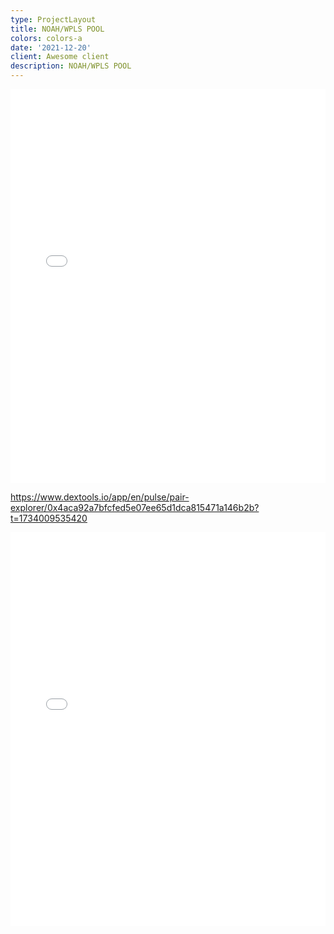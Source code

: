 ```yaml
---
type: ProjectLayout
title: NOAH/WPLS POOL
colors: colors-a
date: '2021-12-20'
client: Awesome client
description: NOAH/WPLS POOL
---
```

<style>#dexscreener-embed{position:relative;width:100%;padding-bottom:125%;}@media(min-width:1400px){#dexscreener-embed{padding-bottom:65%;}}#dexscreener-embed iframe{position:absolute;width:100%;height:100%;top:0;left:0;border:0;}</style><div id="dexscreener-embed"><iframe src="https\://dexscreener.com/pulsechain/0x4aca92a7bFCFED5E07EE65D1Dca815471a146B2B?embed=1\&loadChartSettings=0\&trades=0\&chartLeftToolbar=0\&chartDefaultOnMobile=1\&chartTheme=dark\&theme=dark\&chartStyle=0\&chartType=usd\&interval=15"></iframe></div>

<https://www.dextools.io/app/en/pulse/pair-explorer/0x4aca92a7bfcfed5e07ee65d1dca815471a146b2b?t=1734009535420>

<style>#dexscreener-embed{position:relative;width:100%;padding-bottom:125%;}@media(min-width:1400px){#dexscreener-embed{padding-bottom:65%;}}#dexscreener-embed iframe{position:absolute;width:100%;height:100%;top:0;left:0;border:0;}</style><div id="dexscreener-embed"><iframe src="https\://dexscreener.com/pulsechain/0x4aca92a7bFCFED5E07EE65D1Dca815471a146B2B?embed=1\&loadChartSettings=0\&trades=0\&chartLeftToolbar=0\&chartDefaultOnMobile=1\&chartTheme=dark\&theme=dark\&chartStyle=0\&chartType=usd\&interval=15"></iframe></div>



